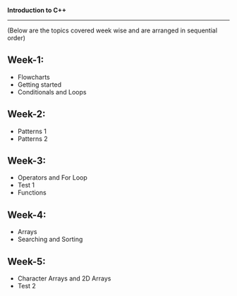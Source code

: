 **Introduction to C++**
*******************

(Below are the topics covered week wise and are arranged in sequential order)

Week-1:
-------
  * Flowcharts
  * Getting started
  * Conditionals and Loops

Week-2:
-------
  * Patterns 1
  * Patterns 2

Week-3:
-------
  * Operators and For Loop
  * Test 1
  * Functions

Week-4:
-------
  * Arrays
  * Searching and Sorting

Week-5:
-------
  * Character Arrays and 2D Arrays
  * Test 2








